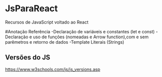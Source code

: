 # JsParaReact
 Recursos de JavaScript voltado ao React

#Anotação Referência
-Declaração de variáveis e constantes (let e const)
-Declaração e uso de funções (nomeadas e Arrow function),com e sem parêmetros e retorno de dados
-Template Literais (Strings)


## Versões do JS
https://www.w3schools.com/js/js_versions.asp